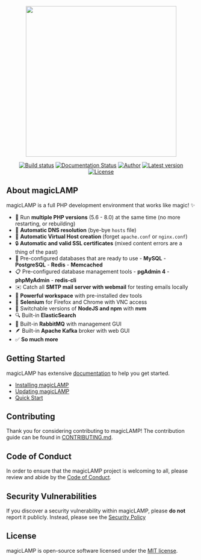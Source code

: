 <p align="center"><a href="https://magiclamp.app" target="_blank" rel="noopener"><img src="https://res.cloudinary.com/chrisnharvey/image/upload/v1589481387/magicLAMP_rdth7y.svg" width="400"></a></p>

<p align="center">
<a href="https://github.com/chrisnharvey/magicLAMP/actions"><img src="https://img.shields.io/github/workflow/status/chrisnharvey/magicLAMP/Build/master" alt="Build status"></a>
<a href="http://magiclamp.app/en/stable/?badge=stable"><img src="https://readthedocs.org/projects/magiclamp/badge/?version=stable" alt="Documentation Status"></a>
<a href="https://twitter.com/chrisnharvey"><img src="http://img.shields.io/badge/author-@chrisnharvey-blue.svg?style=square" alt="Author"></a>
<a href="https://github.com/chrisnharvey/magicLAMP/releases"><img src="https://img.shields.io/github/v/release/chrisnharvey/magicLAMP" alt="Latest version"></a>
<a href="LICENSE"><img src="https://img.shields.io/badge/license-MIT-brightgreen.svg?style=square" alt="License"></a>
</p>

## About magicLAMP

magicLAMP is a full PHP development environment that works like magic! ✨

- 🤩 Run **multiple PHP versions** (5.6 - 8.0) at the same time (no more restarting, or rebuilding)
- 🙌 **Automatic DNS resolution** (bye-bye `hosts` file)
- 🚀 **Automatic Virtual Host creation** (forget `apache.conf` or `nginx.conf`)
- 🔒 **Automatic and valid SSL certificates** (mixed content errors are a thing of the past)
- 💾 Pre-configured databases that are ready to use - **MySQL** - **PostgreSQL** - **Redis** - **Memcached**
- 📋 Pre-configured database management tools - **pgAdmin 4** - **phpMyAdmin** - **redis-cli**
- ✉️ Catch all **SMTP mail server with webmail** for testing emails locally
- 🔨 **Powerful workspace** with pre-installed dev tools
- 👀 **Selenium** for Firefox and Chrome with VNC access
- 🙏 Switchable versions of **NodeJS and npm** with **nvm**
- 🔍 Built-in **ElasticSearch**
- 🐇 Built-in **RabbitMQ** with management GUI
- 🪶 Built-in **Apache Kafka** broker with web GUI
- ✅ **So much more**

## Getting Started

magicLAMP has extensive [documentation](https://magiclamp.app) to help you get started.

- [Installing magicLAMP](https://magiclamp.app/en/stable/getting-started/installing-magiclamp)
- [Updating magicLAMP](https://magiclamp.app/en/stable/getting-started/updating-magiclamp)
- [Quick Start](https://magiclamp.app/en/stable/getting-started/quick-start)

## Contributing

Thank you for considering contributing to magicLAMP! The contribution guide can be found in [CONTRIBUTING.md](CONTRIBUTING.md).

## Code of Conduct

In order to ensure that the magicLAMP project is welcoming to all, please review and abide by the [Code of Conduct](CODE_OF_CONDUCT.md).

## Security Vulnerabilities

If you discover a security vulnerability within magicLAMP, please **do not** report it publicly. Instead, please see the [Security Policy](SECURITY.md)

## License

magicLAMP is open-source software licensed under the [MIT license](LICENSE.md).
